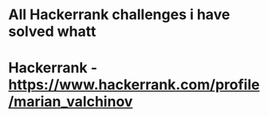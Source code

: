 # All Hackerrank challenges i have solved whatt
# Hackerrank - https://www.hackerrank.com/profile/marian_valchinov

